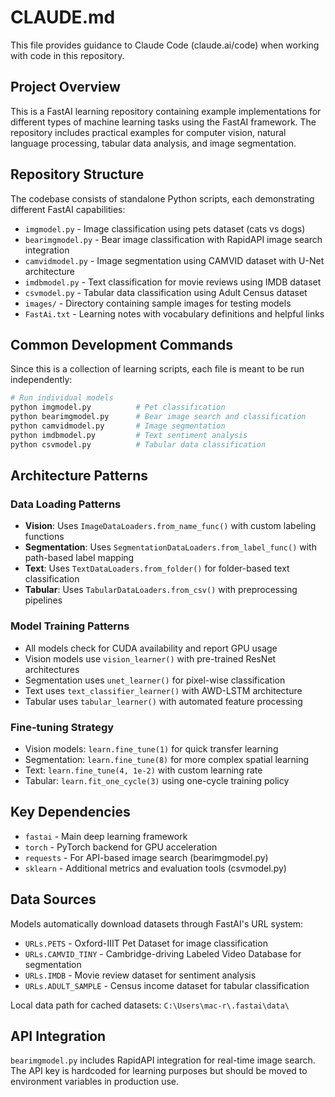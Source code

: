 # CLAUDE.md

This file provides guidance to Claude Code (claude.ai/code) when working with code in this repository.

## Project Overview

This is a FastAI learning repository containing example implementations for different types of machine learning tasks using the FastAI framework. The repository includes practical examples for computer vision, natural language processing, tabular data analysis, and image segmentation.

## Repository Structure

The codebase consists of standalone Python scripts, each demonstrating different FastAI capabilities:

- `imgmodel.py` - Image classification using pets dataset (cats vs dogs)
- `bearimgmodel.py` - Bear image classification with RapidAPI image search integration  
- `camvidmodel.py` - Image segmentation using CAMVID dataset with U-Net architecture
- `imdbmodel.py` - Text classification for movie reviews using IMDB dataset
- `csvmodel.py` - Tabular data classification using Adult Census dataset
- `images/` - Directory containing sample images for testing models
- `FastAi.txt` - Learning notes with vocabulary definitions and helpful links

## Common Development Commands

Since this is a collection of learning scripts, each file is meant to be run independently:

```bash
# Run individual models
python imgmodel.py          # Pet classification
python bearimgmodel.py      # Bear image search and classification  
python camvidmodel.py       # Image segmentation
python imdbmodel.py         # Text sentiment analysis
python csvmodel.py          # Tabular data classification
```

## Architecture Patterns

### Data Loading Patterns
- **Vision**: Uses `ImageDataLoaders.from_name_func()` with custom labeling functions
- **Segmentation**: Uses `SegmentationDataLoaders.from_label_func()` with path-based label mapping
- **Text**: Uses `TextDataLoaders.from_folder()` for folder-based text classification
- **Tabular**: Uses `TabularDataLoaders.from_csv()` with preprocessing pipelines

### Model Training Patterns  
- All models check for CUDA availability and report GPU usage
- Vision models use `vision_learner()` with pre-trained ResNet architectures
- Segmentation uses `unet_learner()` for pixel-wise classification
- Text uses `text_classifier_learner()` with AWD-LSTM architecture
- Tabular uses `tabular_learner()` with automated feature processing

### Fine-tuning Strategy
- Vision models: `learn.fine_tune(1)` for quick transfer learning
- Segmentation: `learn.fine_tune(8)` for more complex spatial learning
- Text: `learn.fine_tune(4, 1e-2)` with custom learning rate
- Tabular: `learn.fit_one_cycle(3)` using one-cycle training policy

## Key Dependencies

- `fastai` - Main deep learning framework
- `torch` - PyTorch backend for GPU acceleration
- `requests` - For API-based image search (bearimgmodel.py)
- `sklearn` - Additional metrics and evaluation tools (csvmodel.py)

## Data Sources

Models automatically download datasets through FastAI's URL system:
- `URLs.PETS` - Oxford-IIIT Pet Dataset for image classification
- `URLs.CAMVID_TINY` - Cambridge-driving Labeled Video Database for segmentation  
- `URLs.IMDB` - Movie review dataset for sentiment analysis
- `URLs.ADULT_SAMPLE` - Census income dataset for tabular classification

Local data path for cached datasets: `C:\Users\mac-r\.fastai\data\`

## API Integration

`bearimgmodel.py` includes RapidAPI integration for real-time image search. The API key is hardcoded for learning purposes but should be moved to environment variables in production use.